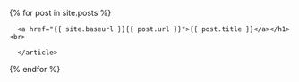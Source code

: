   {% for post in site.posts %}
    <article class="post">

      <a href="{{ site.baseurl }}{{ post.url }}">{{ post.title }}</a></h1><br>
      
      </article>
  {% endfor %}
